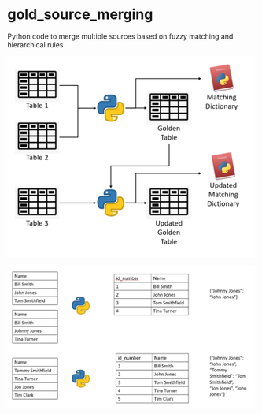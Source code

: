 # gold_source_merging
Python code to merge multiple sources based on fuzzy matching and hierarchical rules

![general_data_flow](diagrams/general_flow.PNG)

![data_examples](diagrams/data_example.PNG)